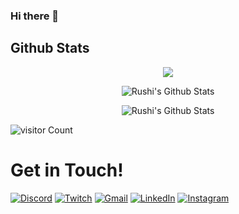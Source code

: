 ### Hi there 👋

<h2> Github Stats </h2>
<div>
  <p align="center">
  <a href="https://github.com/ryo-ma/github-profile-trophy">
    <img align="center" margin="10" src="https://github-profile-trophy.vercel.app/?username=Rushijaviya&column=7&margin-w=15&margin-h=15&theme=darkhub&no-bg=true"/>
  </a>
  </p>
</div>

<p align="center"> <img  align="center" src="https://github-readme-stats.vercel.app/api?username=Rushijaviya&&show_icons=true&count_private=true&hide_border=true&include_all_commits=true&hide_title=true&theme=tokyonight" alt="Rushi's Github Stats"></p> 

<p align="center"> <img align="center" src="https://github-readme-stats.vercel.app/api/top-langs/?username=Rushijaviya&layout=compact&hide_border=true&hide=CSS,HTML&theme=tokyonight" alt="Rushi's Github Stats"></p> 

![visitor Count](https://visitor-badge.laobi.icu/badge?page_id=Rushijaviya.Rushijaviya)

<h1> Get in Touch! </h1>
<a href="http://rushijaviya.me/" target="_blank"><img alt="Discord" src="https://img.shields.io/badge/website-000000?style=for-the-badge&logo=About.me&logoColor=white"/></a>
<a href="https://t.me/rushi_javiya" target="_blank"><img alt="Twitch" src="https://img.shields.io/badge/Telegram-2CA5E0?style=for-the-badge&logo=telegram&logoColor=white"/></a>
<a href="mailto:rushijaviya05@gmail.com" target="_blank"><img alt="Gmail" src="https://img.shields.io/badge/Gmail-D14836?style=for-the-badge&logo=gmail&logoColor=white" /></a>
<a href="https://www.linkedin.com/in/rushi-javiya-6286a91b5/" target="_blank"><img alt="LinkedIn" src="https://img.shields.io/badge/linkedin%20-%230077B5.svg?&style=for-the-badge&logo=linkedin&logoColor=white"/></a>
<a href="https://instagram.com/rushi_javiya" target="_blank"><img alt="Instagram" src="https://img.shields.io/badge/Instagram-E4405F?style=for-the-badge&logo=instagram&logoColor=white" /></a>

<!--
**Rushijaviya/Rushijaviya** is a ✨ _special_ ✨ repository because its `README.md` (this file) appears on your GitHub profile.

Here are some ideas to get you started:

- 🔭 I’m currently working on ...
- 🌱 I’m currently learning ...
- 👯 I’m looking to collaborate on ...
- 🤔 I’m looking for help with ...
- 💬 Ask me about ...
- 📫 How to reach me: ...
- 😄 Pronouns: ...
- ⚡ Fun fact: ...
-->
